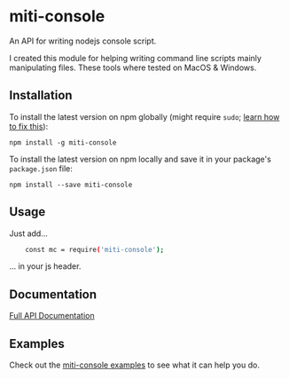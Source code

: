 # miti-console

An API for writing nodejs console script.

I created this module for helping writing command line scripts mainly manipulating files.
These tools where tested on MacOS & Windows.

## Installation

To install the latest version on npm globally (might require `sudo`;
[learn how to fix this](https://docs.npmjs.com/resolving-eacces-permissions-errors-when-installing-packages-globally)):

    npm install -g miti-console

To install the latest version on npm locally and save it in your package's
`package.json` file:

    npm install --save miti-console

## Usage

Just add...

```sh
    const mc = require('miti-console');
```

... in your js header.

## Documentation

[Full API Documentation](docs/index.md)
 
## Examples

Check out the [miti-console examples](docs/examples.md) to see what it can help you do.

